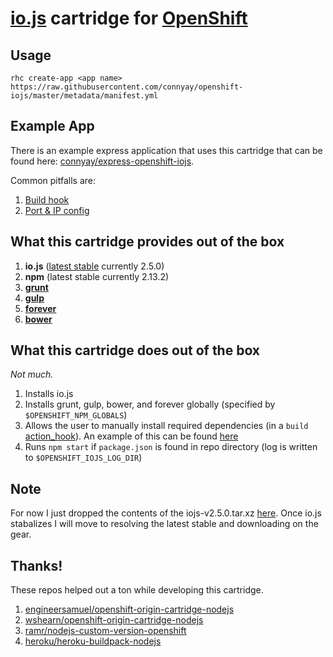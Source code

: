 # [io.js](https://iojs.org/) cartridge for [OpenShift](https://www.openshift.com/)

## Usage

`rhc create-app <app name> https://raw.githubusercontent.com/connyay/openshift-iojs/master/metadata/manifest.yml`

## Example App

There is an example express application that uses this cartridge that can be found here: [connyay/express-openshift-iojs](https://github.com/connyay/express-openshift-iojs).

Common pitfalls are:

1. [Build hook](https://github.com/connyay/express-openshift-iojs/blob/master/.openshift/action_hooks/build)
2. [Port & IP config](https://github.com/connyay/express-openshift-iojs/blob/master/app.js#L6-L7)


What this cartridge provides out of the box
---
1. **io.js** ([latest stable](http://semver.io/iojs/stable) currently 2.5.0)
2. **npm** (latest stable currently 2.13.2)
3. **[grunt](https://www.npmjs.com/package/grunt-cli)**
4. **[gulp](https://www.npmjs.com/package/gulp)**
5. **[forever](https://www.npmjs.com/package/forever)**
6. **[bower](https://www.npmjs.com/package/bower)**

What this cartridge does out of the box
---
*Not much.*

1. Installs io.js
2. Installs grunt, gulp, bower, and forever globally (specified by `$OPENSHIFT_NPM_GLOBALS`)
3. Allows the user to manually install required dependencies (in a `build` [action_hook](http://openshift.github.io/documentation/oo_user_guide.html#action-hooks)). An example of this can be found [here](template/.openshift/action_hooks/build)
4. Runs `npm start` if `package.json` is found in repo directory (log is written to `$OPENSHIFT_IOJS_LOG_DIR`)

Note
---
For now I just dropped the contents of the iojs-v2.5.0.tar.xz [here](bin/iojs). Once io.js stabalizes I will move to resolving the latest stable and downloading on the gear.

Thanks!
---
These repos helped out a ton while developing this cartridge.

1. [engineersamuel/openshift-origin-cartridge-nodejs](https://github.com/engineersamuel/openshift-origin-cartridge-nodejs)
2. [wshearn/openshift-origin-cartridge-nodejs](https://github.com/wshearn/openshift-origin-cartridge-nodejs)
3. [ramr/nodejs-custom-version-openshift](https://github.com/ramr/nodejs-custom-version-openshift)
4. [heroku/heroku-buildpack-nodejs](https://github.com/heroku/heroku-buildpack-nodejs)
